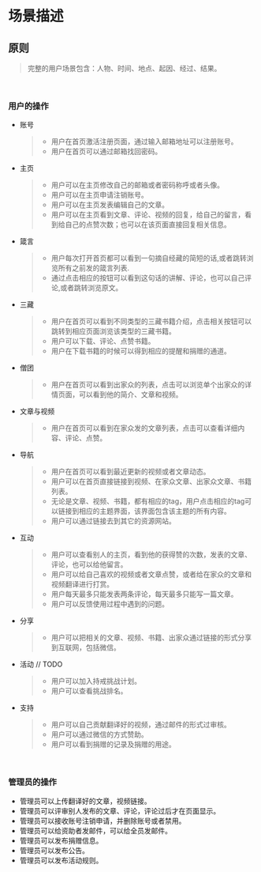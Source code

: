 # 场景描述  

## 原则

> 完整的用户场景包含：人物、时间、地点、起因、经过、结果。  
  
<br>

### 用户的操作

- 账号
  
  >- 用户在首页激活注册页面，通过输入邮箱地址可以注册账号。
  >- 用户在首页可以通过邮箱找回密码。

- 主页
  
  >- 用户可以在主页修改自己的邮箱或者密码称呼或者头像。
  >- 用户可以在主页申请注销账号。
  >- 用户可以在主页发表编辑自己的文章。
  >- 用户可以在主页看到文章、评论、视频的回复，给自己的留言，看到给自己的点赞次数；也可以在该页面直接回复相关信息。

- 箴言
  
  >- 用户每次打开首页都可以看到一句摘自经藏的简短的话,或者跳转浏览所有之前发的箴言列表.
  >- 通过点击相应的按钮可以看到这句话的讲解、评论，也可以自己评论,或者跳转浏览原文。  

- 三藏

  >- 用户在首页可以看到不同类型的三藏书籍介绍，点击相关按钮可以跳转到相应页面浏览该类型的三藏书籍。
  >- 用户可以下载、评论、点赞书籍。  
  >- 用户在下载书籍的时候可以得到相应的提醒和捐赠的通道。

- 僧团

  >- 用户在首页可以看到出家众的列表，点击可以浏览单个出家众的详情页面，可以看到他的简介、文章和视频。  

- 文章与视频

  >- 用户在首页可以看到在家众发的文章列表，点击可以查看详细内容、评论、点赞。  
  
- 导航
  
  >- 用户在首页可以看到最近更新的视频或者文章动态。
  >- 用户可以在首页直接链接到视频、在家众文章、出家众文章、书籍列表。
  >- 无论是文章、视频、书籍，都有相应的tag，用户点击相应的tag可以链接到相应的主题界面，该界面包含该主题的所有内容。
  >- 用户可以通过链接去到其它的资源网站。

- 互动
  
  >- 用户可以查看别人的主页，看到他的获得赞的次数，发表的文章、评论，也可以给他留言。  
  >- 用户可以给自己喜欢的视频或者文章点赞，或者给在家众的文章和视频翻译进行打赏。
  >- 用户每天最多只能发表两条评论，每天最多只能写一篇文章。  
  >- 用户可以反馈使用过程中遇到的问题。
  
- 分享

  >- 用户可以把相关的文章、视频、书籍、出家众通过链接的形式分享到互联网，包括微信。  

- 活动 // TODO
  
  >- 用户可以加入持戒挑战计划。
  >- 用户可以查看挑战排名。

- 支持
  
  >- 用户可以自己贡献翻译好的视频，通过邮件的形式过审核。  
  >- 用户可以通过微信的方式赞助。
  >- 用户可以看到捐赠的记录及捐赠的用途。
  
<br>

### 管理员的操作

- 管理员可以上传翻译好的文章，视频链接。
- 管理员可以评审别人发布的文章、评论，评论过后才在页面显示。
- 管理员可以接收账号注销申请，并删除账号或者禁用。
- 管理员可以给资助者发邮件，可以给全员发邮件。
- 管理员可以发布捐赠信息。
- 管理员可以发布公告。
- 管理员可以发布活动规则。
